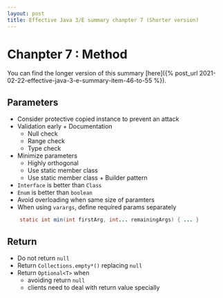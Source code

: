 ```yaml
---
layout: post
title: Effective Java 3/E summary chanpter 7 (Shorter version)
---
```


# Chanpter 7 : Method

You can find the longer version of this summary [here]({% post_url 2021-02-22-effective-java-3-e-summary-item-46-to-55 %}).

## Parameters
- Consider protective copied instance to prevent an attack
- Validation early + Documentation
    - Null check
    - Range check
    - Type check
- Minimize parameters
    - Highly orthogonal
    - Use static member class
    - Use static member class + Builder pattern
- `Interface` is better than `Class`
- `Enum` is better than `boolean`
- Avoid overloading when same size of paramters
- When using `varargs`, define required params separately
```java
    static int min(int firstArg, int... remainingArgs) { ... }
```

## Return
- Do not return `null`
- Return `Collections.empty*()` replacing `null`
- Return `Optional<T>` when
    - avoiding return `null`
    - clients need to deal with return value specially